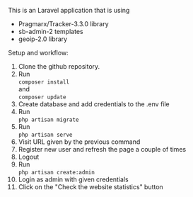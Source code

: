This is an Laravel application that is using 
- Pragmarx/Tracker-3.3.0 library 
- sb-admin-2 templates
- geoip-2.0 library

Setup and workflow:

1. Clone the github repository.
2. Run \
    `composer install`  
    and \
    `composer update`
3. Create database and add credentials to the .env file
4. Run \
    `php artisan migrate`
5. Run \
    `php artisan serve`
6. Visit URL given by the previous command
7. Register new user and refresh the page a couple of times
8. Logout
9. Run \
    `php artisan create:admin`
10. Login as admin with given credentials
11. Click on the "Check the website statistics" button 
